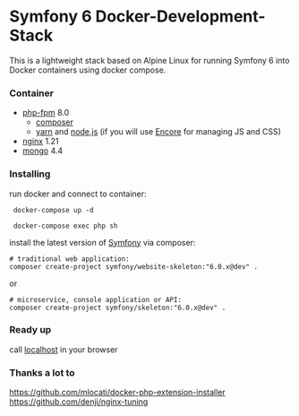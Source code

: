 # Symfony 6 Docker-Development-Stack
This is a lightweight stack based on Alpine Linux for running Symfony 6 into Docker containers using docker compose. 
<!--
[![Build Status](https://travis-ci.org/coloso/symfony-docker.svg?branch=master)](https://travis-ci.org/coloso/symfony-docker)
-->

### Container
 - [php-fpm](https://hub.docker.com/_/php) 8.0
    - [composer](https://getcomposer.org/) 
    - [yarn](https://yarnpkg.com/lang/en/) and [node.js](https://nodejs.org/en/) (if you will use [Encore](https://symfony.com/doc/current/frontend/encore/installation.html) for managing JS and CSS)
- [nginx](https://hub.docker.com/_/nginx) 1.21
- [mongo](https://hub.docker.com/_/mongo) 4.4

### Installing

run docker and connect to container:
```
 docker-compose up -d
```
```
 docker-compose exec php sh
```

install the latest version of [Symfony](http://symfony.com/doc/current/setup.html) via composer:
```
# traditional web application: 
composer create-project symfony/website-skeleton:"6.0.x@dev" .
```
or 
```
# microservice, console application or API:
composer create-project symfony/skeleton:"6.0.x@dev" .
```

### Ready up
call [localhost](http://localhost/) in your browser
 
### Thanks a lot to
https://github.com/mlocati/docker-php-extension-installer \
https://github.com/denji/nginx-tuning